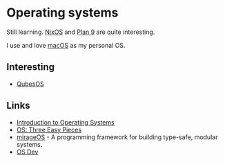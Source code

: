 # Operating systems
Still learning. [NixOS](linux/nixos.md) and [Plan 9](http://www.wikiwand.com/en/Plan_9_from_Bell_Labs) are quite interesting.

I use and love [macOS](../macOS/macOS.md) as my personal OS.

## Interesting
- [QubesOS](https://www.qubes-os.org/)

## Links
- [Introduction to Operating Systems](http://pages.cs.wisc.edu/~bart/537/lecturenotes/titlepage.html)
- [OS: Three Easy Pieces](http://pages.cs.wisc.edu/~remzi/OSTEP/)
- [mirageOS](https://mirage.io/) - A programming framework for building type-safe, modular systems.
- [OS Dev](https://wiki.osdev.org/Main_Page)